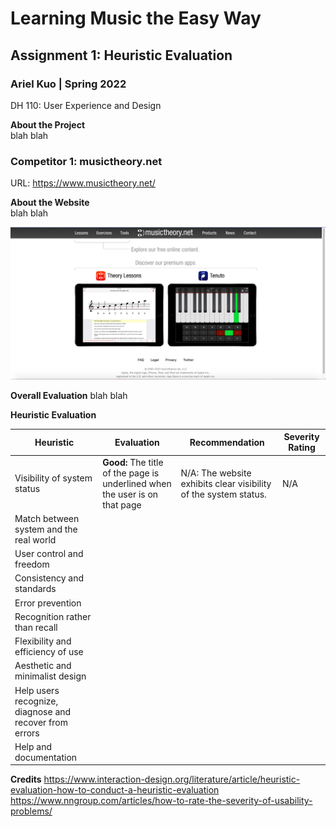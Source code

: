 # Learning Music the Easy Way
## Assignment 1: Heuristic Evaluation
### Ariel Kuo | Spring 2022 
DH 110: User Experience and Design 

**About the Project**  
blah blah

### Competitor 1: musictheory.net

URL: https://www.musictheory.net/ 

**About the Website**  
blah blah 

![homepage](musictheory-screenshot.png) 

**Overall Evaluation** 
blah blah 

**Heuristic Evaluation** 

| Heuristic      | Evaluation     | Recommendation | Severity Rating | 
| ------------- | ------------- | ----- | ------- |
| Visibility of system status |**Good:** The title of the page is underlined when the user is on that page  | N/A: The website exhibits clear visibility of the system status.  | N/A | 
|Match between system and the real world|      | | |
|User control and freedom|  |  | |
|Consistency and standards|  |  | |
|Error prevention|  |  | |
|Recognition rather than recall|  |  | |
|Flexibility and efficiency of use|  |  | |
|Aesthetic and minimalist design|  |  | |
|Help users recognize, diagnose and recover from errors|  |  | |
|Help and documentation|  |  | |




**Credits** 
https://www.interaction-design.org/literature/article/heuristic-evaluation-how-to-conduct-a-heuristic-evaluation 
https://www.nngroup.com/articles/how-to-rate-the-severity-of-usability-problems/ 
